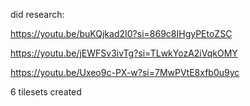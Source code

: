 did research:

https://youtu.be/buKQjkad2I0?si=869c8IHgyPEtoZSC

https://youtu.be/jEWFSv3ivTg?si=TLwkYozA2iVqkOMY

https://youtu.be/Uxeo9c-PX-w?si=7MwPVtE8xfb0u9yc

6 tilesets created
